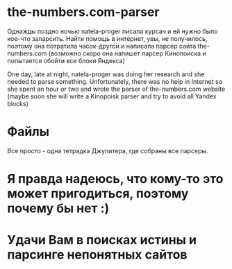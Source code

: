 # the-numbers.com-parser

Однажды поздно ночью natela-proger писала курсач и ей нужно было кое-что запарсить. Найти помощь в интернет, увы, не получилось, поэтому она потратила часок-другой и написала парсер сайта the-numbers.com (возможно скоро она напишет парсер Кинопоиска и попытается обойти все блоки Яндекса)


One day, late at night, natela-proger was doing her research and she needed to parse something. Unfortunately, there was no help in Internet so she spent an hour or two and wrote the parser of the-numbers.com website (maybe soon she will write a Kinopoisk parser and try to avoid all Yandex blocks)

# Файлы

Все просто - одна тетрадка Джупитера, где собраны все парсеры. 

# Я правда надеюсь, что кому-то это может пригодиться, поэтому почему бы нет :)

# Удачи Вам в поисках истины и парсинге непонятных сайтов
